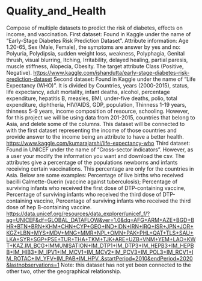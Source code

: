 # Quality_and_Health
Compose of multiple datasets to predict the risk of diabetes, effects on income, and vaccination.
First dataset:
Found in Kaggle under the name of “Early-Stage Diabetes Risk Prediction Dataset”. 
Attribute information: Age 1.20-65, Sex (Male, Female), the symptoms are answer by yes and no: Polyuria, Polydipsia, sudden weight loss, weakness, Polyphagia, Genital thrush, visual blurring, Itching, Irritability, delayed healing, partial paresis, muscle stiffness, Alopecia, Obesity. The target attribute Class (Positive, Negative).
https://www.kaggle.com/ishandutta/early-stage-diabetes-risk-prediction-dataset 
Second dataset:
Found in Kaggle under the name of “Life Expectancy (WHO)”.
It is divided by Countries, years (2000-2015), status, life expectancy, adult mortality, infant deaths, alcohol, percentage expenditure, hepatitis B, measles, BMI, under-five deaths, polio, total expenditure, diphtheria, HIV/AIDS, GDP, population, Thinness 1-19 years, thinness 5-9 years, income composition of resource, schooling.
However, for this project we will be using data from 201-2015, countries that belong to Asia, and delete some of the columns. 
This dataset will be connected to with the first dataset representing the income of those countries and provide answer to the income being an attribute to have a better health. 
https://www.kaggle.com/kumarajarshi/life-expectancy-who 
Third dataset:
Found in UNICEF under the name of “Cross-sector indicators”. However, as a user your modify the information you want and download the csv. 
The attributes give a percentage of the populations newborns and infants receiving certain vaccinations. This percentage are only for the countries in Asia. Below are some examples:
Percentage of live births who received bacilli Calmette-Guerin (vaccine against tuberculosis); Percentage of surviving infants who received the first dose of DTP-containing vaccine, Percentage of surviving infants who received the third dose of DTP-containing vaccine, Percentage of surviving infants who received the third dose of hep B-containing vaccine.
https://data.unicef.org/resources/data_explorer/unicef_f/?ag=UNICEF&df=GLOBAL_DATAFLOW&ver=1.0&dq=AFG+ARM+AZE+BGD+BHR+BTN+BRN+KHM+CHN+CYP+GEO+IND+IDN+IRN+IRQ+ISR+JPN+JOR+KGZ+LBN+MYS+MDV+MNG+MMR+NPL+OMN+PAK+PHL+QAT+TLS+SAU+LKA+SYR+SGP+PSE+TUR+THA+TKM+TJK+ARE+UZB+VNM+YEM+LAO+KWT+KAZ.IM_BCG+IMMUNISATION+IM_DTP1+IM_DTP3+IM_HEPB3+IM_HEPBB+IM_HIB3+IM_IPV1+IM_MCV1+IM_MCV2+IM_PCV3+IM_POL3+IM_RCV1+IM_ROTAC+IM_YFV+IM_PAB+IM_HPV..&startPeriod=2010&endPeriod=2020&lastnobservations=1 
Note: this dataset has not yet been connected to the other two, other the geographical relationship.
